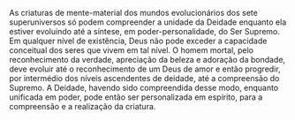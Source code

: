 ﻿As criaturas de mente-material dos mundos evolucionários dos sete superuniversos só podem compreender a unidade da Deidade enquanto ela estiver evoluindo até a síntese, em poder-personalidade, do Ser Supremo. Em qualquer nível de existência, Deus não pode exceder a capacidade conceitual dos seres que vivem em tal nível. O homem mortal, pelo reconhecimento da verdade, apreciação da beleza e adoração da bondade, deve evoluir até o reconhecimento de um Deus de amor e então progredir, por intermédio dos níveis ascendentes de deidade, até a compreensão do Supremo. A Deidade, havendo sido compreendida desse modo, enquanto unificada em poder, pode então ser personalizada em espírito, para a compreensão e a realização da criatura.
